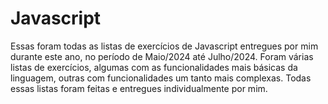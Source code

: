 # Javascript
Essas foram todas as listas de exercícios de Javascript entregues por mim durante este ano, no período de Maio/2024 até Julho/2024.
Foram várias listas de exercícios, algumas com as funcionalidades mais básicas da linguagem, outras com funcionalidades um tanto mais complexas.
Todas essas listas foram feitas e entregues individualmente por mim.

